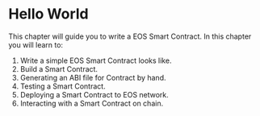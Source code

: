 # Hello World

This chapter will guide you to write a EOS Smart Contract.
In this chapter you will learn to:

1. Write a simple EOS Smart Contract looks like.
2. Build a Smart Contract.
3. Generating an ABI file for Contract by hand.
4. Testing a Smart Contract.
5. Deploying a Smart Contract to EOS network.
6. Interacting with a Smart Contract on chain.

